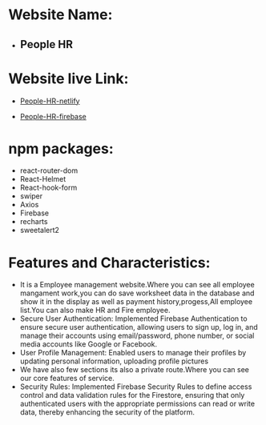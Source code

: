 # Website Name: 
- ## People HR

# Website live Link: 

- [People-HR-netlify](https://fancy-paletas-055252.netlify.app/)

- [People-HR-firebase](https://employee-management-6d5c9.web.app/)

# npm packages:
- react-router-dom
- React-Helmet
- React-hook-form
- swiper
- Axios
- Firebase
- recharts
- sweetalert2

# Features and Characteristics:
- It is a Employee management website.Where you can see all employee mangament work,you can do save worksheet data in the database and show it in the display as well as payment history,progess,All employee list.You can also make HR and Fire employee.
- Secure User Authentication: Implemented Firebase Authentication to ensure secure user authentication, allowing users to sign up, log in, and manage their accounts using email/password, phone number, or social media accounts like Google or Facebook.
- User Profile Management: Enabled users to manage their profiles by updating personal information, uploading profile pictures
- We have also  few sections its also a private route.Where you can see our core features of service.
- Security Rules: Implemented Firebase Security Rules to define access control and data validation rules for the Firestore, ensuring that only authenticated users with the appropriate permissions can read or write data, thereby enhancing the security of the platform.